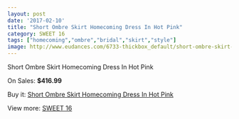 ```yaml
---
layout: post
date: '2017-02-10'
title: "Short Ombre Skirt Homecoming Dress In Hot Pink"
category: SWEET 16
tags: ["homecoming","ombre","bridal","skirt","style"]
image: http://www.eudances.com/6733-thickbox_default/short-ombre-skirt-homecoming-dress-in-hot-pink.jpg
---
```

Short Ombre Skirt Homecoming Dress In Hot Pink

On Sales: **$416.99**
<a href="https://www.eudances.com/en/sweet-16/2485-short-ombre-skirt-homecoming-dress-in-hot-pink.html"><amp-img layout="responsive" width="600" height="600" src="//www.eudances.com/6733-thickbox_default/short-ombre-skirt-homecoming-dress-in-hot-pink.jpg" alt="Short Ombre Skirt Homecoming Dress In Hot Pink 0" /></a>

Buy it: [Short Ombre Skirt Homecoming Dress In Hot Pink](https://www.eudances.com/en/sweet-16/2485-short-ombre-skirt-homecoming-dress-in-hot-pink.html "Short Ombre Skirt Homecoming Dress In Hot Pink")

View more: [SWEET 16](https://www.eudances.com/en/18-sweet-16 "SWEET 16")